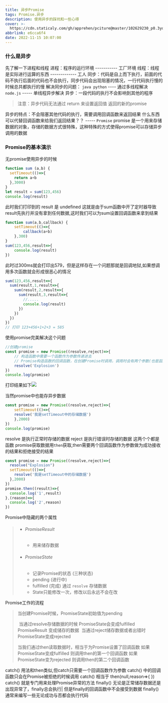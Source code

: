 ```yaml
---
title: 异步Promise
tags: Promise.异步
description: 使用异步的踩坑和一些心得
cover: >-
  https://cdn.staticaly.com/gh/apprehen/pciture@master/102629230_p0.3yd2fxgj0100.webp
abbrlink: e6cca6f4
date: 2022-11-15 10:07:00
---
```

### 什么是异步

先了解一下进程和线程
	进程：程序的运行环境 ----------- 工厂环境
	线程：线程是实际进行运算的东西 ------------- 工人
同步：代码是自上而下执行，前面的代码不执行后面的代码也不会执行，同步代码会出现阻塞的情况，一行代码执行慢的时候总共都执行的慢
解决同步的问题：
	`java python` ---- 通过多线程解决
	`node.js` ----- 单线程异步解决	
异步：一段代码的执行不会影响到其他的程序

> 注意：异步代码无法通过 return 来设置返回值 返回的新的promise

异步的特点：不会阻塞其他代码的执行，需要调用回调函数来返回结果
什么东西可以代替回调函数来给我们返回结果？？ ----- `Promise`
promise 是一个用来存储数据的对象，存储的数据方式很特殊，这种特殊的方式使得promise可以存储异步调用的数据

### Promise的基本演示

无promise使用异步的时候

```javascript
function sum (a,b) {
  setTimeout(()=>{
    return a+b
  },3000)
}
let result = sum(123,456)
console.log(result)
```

此时我们打印到的 result 是 undefined 这就是由于sum函数中开了定时器导致result先执行并没有拿到任何数据,这时我们可以为sum设置回调函数来拿到结果

```javascript
function sum(a,b,callback) {
    setTimeout(()=>{
        callback(a+b)
    },300)
}
sum(123,456,result=>{
    console.log(result)
})
```

此时过300ms就会打印出579，但是这样存在一个问题那就是回调地狱,如果想调用多次函数就会形成很恶心的情况

```javascript
sum(123,456,result=>{
  sum(result,1,result=>{
    sum(result,2,result=>{
      sum(result,3,result=>{
        //.....
        console.log(result)
      })
    })
  })
})
// 打印 123+456+1+2+3 = 585
```

使用promise完美解决这个问题

```javascript
//创建promise
const promise = new Promise((resolve,reject)=>{
    // 构造函数中需要一个函数作为参数传递进去
    // Promise构造函数的回调函数，在创建Promise时调用，调用时会有两个参数(也是函数)传递进去
    resolve('Explosion')
})
console.log(promise)
```

打印结果如下![](https://cdn.staticaly.com/gh/apprehen/pciture@master/image.3oe9jgkwej20.webp)

当然promise中也能存异步数据

```javascript
const promise = new Promise((resolve,reject)=>{
    setTimeout(()=>{
    resolve('我是setTimeout中的存储数据')
  	},2000)
})
console.log(promise)
```

resolve 是执行正常时存储的数据
reject 是执行错误时存储的数据 这两个个都是函数
promise获取数据用`then`获取,then需要两个回调函数作为参数做为成功接收的结果和拒绝接受的结果

```js
const promise = new Promise((resolve,reject)=>{
  resolve("Explosion")
  setTimeout(()=>{
    resolve('我是setTimeout中的存储数据')
  },2000)
})
promise.then((result)=>{
  console.log('1',result)
},(reason)=>{
  console.log('2',reason)
})

```
Promise中隐藏的两个属性

>  - ###### PromiseResult
>
>    - 用来储存数据
>
>  - ###### PromiseState
>
>    - 记录Promise的状态 (三种状态)
>    - pending (进行中)
>    - fulfilled (完成) 通过 `resolve` 存储数据
>    - State只能修改一次，修改以后永远不会在改

Promise工作的流程

> 当创建Promise时候，PromiseState初始值为pending
>
> ​	当通过resolve存储数据的时候 PromiseState会变成fulfilled
> ​		PromiseResult 变成储存的数据
> ​	当通过reject储存数据或者出错时 PromiseState变成rejected
>
> 当我们通过then读取数据时，相当于为Promise设置了回调函数
> 	如果PromiseState变成fulfilled 则调用then的第一个回调函数
> 	如果PromiseState变为rejected 则调用then的第二个回调函数

catch() 用法和then类似,但catch只需要一个回调函数作为参数
	catch() 中的回调函数只会在Promise被拒绝的时候调用
	catch() 相当于 then(null,reason=>{  })
	catch() 就是专门用来处理Promise异常的方法
finally()
	无论是正常储存数据还是出现异常了，finally总会执行|
	但是finally的回调函数中不会接受到数据
	finally() 通常来编写一些无论成功与否都会执行代码